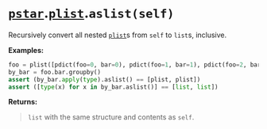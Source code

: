 # [`pstar`](/docs/pstar.md).[`plist`](/docs/pstar_plist.md).`aslist(self)`

Recursively convert all nested [`plist`](/docs/pstar_plist.md)s from `self` to `list`s, inclusive.

**Examples:**
```python
foo = plist([pdict(foo=0, bar=0), pdict(foo=1, bar=1), pdict(foo=2, bar=0)])
by_bar = foo.bar.groupby()
assert (by_bar.apply(type).aslist() == [plist, plist])
assert ([type(x) for x in by_bar.aslist()] == [list, list])
```

**Returns:**

>    `list` with the same structure and contents as `self`.



